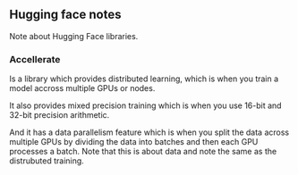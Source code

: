 ## Hugging face notes
Note about Hugging Face libraries.

### Accellerate
Is a library which provides distributed learning, which is when you train a
model accross multiple GPUs or nodes.

It also provides mixed precision training which is when you use 16-bit
and 32-bit precision arithmetic.

And it has a data parallelism feature which is when you split the data across
multiple GPUs by dividing the data into batches and then each GPU processes
a batch. Note that this is about data and note the same as the distrubuted
training.
